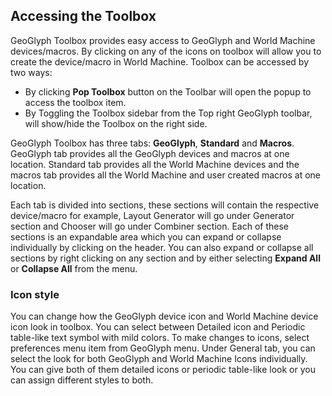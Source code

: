 ## Accessing the Toolbox
GeoGlyph Toolbox provides easy access to GeoGlyph and World Machine devices/macros. By clicking on any of the icons on toolbox will allow you to create the device/macro in World Machine. Toolbox can be accessed by two ways:
- By clicking **Pop Toolbox** button on the Toolbar will open the popup to access the toolbox item.
- By Toggling the Toolbox sidebar from the Top right GeoGlyph toolbar, will show/hide the Toolbox on the right side.

GeoGlyph Toolbox has three tabs: **GeoGlyph**, **Standard** and **Macros**. GeoGlyph tab provides all the GeoGlyph devices and macros at one location. Standard tab provides all the World Machine devices and the macros tab provides all the World Machine and user created macros at one location.

Each tab is divided into sections, these sections will contain the respective device/macro for example, Layout Generator will go under Generator section and Chooser will go under Combiner section. Each of these sections is an expandable area which you can expand or collapse individually by clicking on the header. You can also expand or collapse all sections by right clicking on any section and by either selecting **Expand All** or **Collapse All** from the menu.

### Icon style
You can change how the GeoGlyph device icon and World Machine device icon look in toolbox. You can select between Detailed icon and Periodic table-like text symbol with mild colors. To make changes to icons, select preferences menu item  from GeoGlyph menu. Under General tab, you can select the look for both GeoGlyph and World Machine Icons individually. You can give both of them detailed icons or periodic table-like look or you can assign different styles to both.
